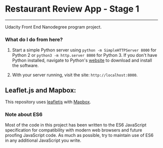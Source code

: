 # Restaurant Review App - Stage 1
---
Udacity Front End Nanodegree program project.

### What do I do from here?

1. Start a simple Python server using `python -m SimpleHTTPServer 8000` for Python 2 or `python3 -m http.server 8000` for Python 3. If you don't have Python installed, navigate to Python's [website](https://www.python.org/) to download and install the software.

2. With your server running, visit the site: `http://localhost:8000`.

## Leaflet.js and Mapbox:

This repository uses [leafletjs](https://leafletjs.com/) with [Mapbox](https://www.mapbox.com/).

### Note about ES6

Most of the code in this project has been written to the ES6 JavaScript specification for compatibility with modern web browsers and future proofing JavaScript code. As much as possible, try to maintain use of ES6 in any additional JavaScript you write. 